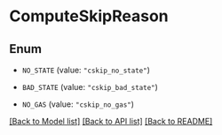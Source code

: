 # ComputeSkipReason

## Enum


* `NO_STATE` (value: `"cskip_no_state"`)

* `BAD_STATE` (value: `"cskip_bad_state"`)

* `NO_GAS` (value: `"cskip_no_gas"`)


[[Back to Model list]](../README.md#documentation-for-models) [[Back to API list]](../README.md#documentation-for-api-endpoints) [[Back to README]](../README.md)



